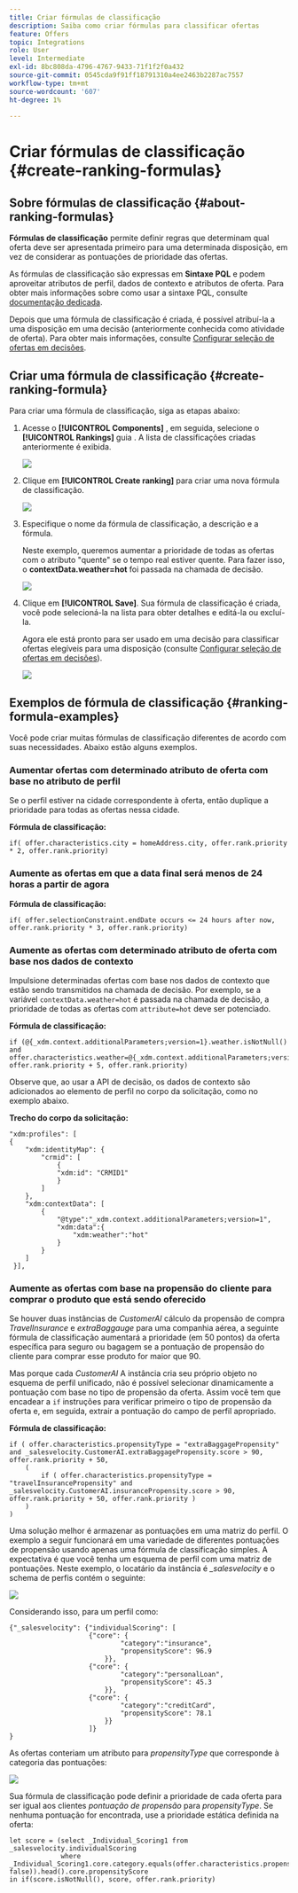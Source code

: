 ```yaml
---
title: Criar fórmulas de classificação
description: Saiba como criar fórmulas para classificar ofertas
feature: Offers
topic: Integrations
role: User
level: Intermediate
exl-id: 8bc808da-4796-4767-9433-71f1f2f0a432
source-git-commit: 0545cda9f91ff18791310a4ee2463b2287ac7557
workflow-type: tm+mt
source-wordcount: '607'
ht-degree: 1%

---
```


# Criar fórmulas de classificação {#create-ranking-formulas}

## Sobre fórmulas de classificação {#about-ranking-formulas}

**Fórmulas de classificação** permite definir regras que determinam qual oferta deve ser apresentada primeiro para uma determinada disposição, em vez de considerar as pontuações de prioridade das ofertas.

As fórmulas de classificação são expressas em **Sintaxe PQL** e podem aproveitar atributos de perfil, dados de contexto e atributos de oferta. Para obter mais informações sobre como usar a sintaxe PQL, consulte [documentação dedicada](https://experienceleague.adobe.com/docs/experience-platform/segmentation/pql/overview.html).

Depois que uma fórmula de classificação é criada, é possível atribuí-la a uma disposição em uma decisão (anteriormente conhecida como atividade de oferta). Para obter mais informações, consulte [Configurar seleção de ofertas em decisões](../offer-activities/configure-offer-selection.md).

## Criar uma fórmula de classificação {#create-ranking-formula}

Para criar uma fórmula de classificação, siga as etapas abaixo:

1. Acesse o **[!UICONTROL Components]** , em seguida, selecione o **[!UICONTROL Rankings]** guia . A lista de classificações criadas anteriormente é exibida.

   ![](../../assets/rankings-list.png)

1. Clique em **[!UICONTROL Create ranking]** para criar uma nova fórmula de classificação.

   ![](../../assets/ranking-create-formula.png)

1. Especifique o nome da fórmula de classificação, a descrição e a fórmula.

   Neste exemplo, queremos aumentar a prioridade de todas as ofertas com o atributo &quot;quente&quot; se o tempo real estiver quente. Para fazer isso, o **contextData.weather=hot** foi passada na chamada de decisão.

   ![](../../assets/ranking-syntax.png)

1. Clique em **[!UICONTROL Save]**. Sua fórmula de classificação é criada, você pode selecioná-la na lista para obter detalhes e editá-la ou excluí-la.

   Agora ele está pronto para ser usado em uma decisão para classificar ofertas elegíveis para uma disposição (consulte [Configurar seleção de ofertas em decisões](../offer-activities/configure-offer-selection.md)).

   ![](../../assets/ranking-formula-created.png)

## Exemplos de fórmula de classificação {#ranking-formula-examples}

Você pode criar muitas fórmulas de classificação diferentes de acordo com suas necessidades. Abaixo estão alguns exemplos.

<!--
Boost by offer ID

Boost the priority of an offer with the offer ID *xcore:personalized-offer:13d213cd4cb328ec* by 5.

**Ranking formula:**

```
if( offer._id = "xcore:personalized-offer:13d213cd4cb328ec", offer.rank.priority + 5, offer.rank.priority)
```

Change the offer priority based on a certain profile attribute

Set the offer priority to 30 for offer *xcore:personalized-offer:13d213cd4cb328ec* if the user lives in the city of Bondi.

**Ranking formula:**

```
if( offer._id = "xcore:personalized-offer:13d213cd4cb328ec" and homeAddress.city.equals("Bondi", false), 30, offer.rank.priority)
```

Boost multiple offers by offer ID based on the presence of a profile's segment membership

Boost the priority of offers based on whether the user is a member of a priority segment, which is configured as an attribute in the offer.

**Ranking formula:**

```
if( segmentMembership.get("ups").get(offer.characteristics.prioritySegmentId).status in (["realized","existing"]), offer.rank.priority + 10, offer.rank.priority)
```
-->

### Aumentar ofertas com determinado atributo de oferta com base no atributo de perfil

Se o perfil estiver na cidade correspondente à oferta, então duplique a prioridade para todas as ofertas nessa cidade.

**Fórmula de classificação:**

```
if( offer.characteristics.city = homeAddress.city, offer.rank.priority * 2, offer.rank.priority)
```

### Aumente as ofertas em que a data final será menos de 24 horas a partir de agora

**Fórmula de classificação:**

```
if( offer.selectionConstraint.endDate occurs <= 24 hours after now, offer.rank.priority * 3, offer.rank.priority)
```

### Aumente as ofertas com determinado atributo de oferta com base nos dados de contexto

Impulsione determinadas ofertas com base nos dados de contexto que estão sendo transmitidos na chamada de decisão. Por exemplo, se a variável `contextData.weather=hot` é passada na chamada de decisão, a prioridade de todas as ofertas com `attribute=hot` deve ser potenciado.

**Fórmula de classificação:**

```
if (@{_xdm.context.additionalParameters;version=1}.weather.isNotNull()
and offer.characteristics.weather=@{_xdm.context.additionalParameters;version=1}.weather, offer.rank.priority + 5, offer.rank.priority)
```

Observe que, ao usar a API de decisão, os dados de contexto são adicionados ao elemento de perfil no corpo da solicitação, como no exemplo abaixo.

**Trecho do corpo da solicitação:**

```
"xdm:profiles": [
{
    "xdm:identityMap": {
        "crmid": [
            {
            "xdm:id": "CRMID1"
            }
        ]
    },
    "xdm:contextData": [
        {
            "@type":"_xdm.context.additionalParameters;version=1",
            "xdm:data":{
                "xdm:weather":"hot"
            }
        }
    ]
 }],
```

### Aumente as ofertas com base na propensão do cliente para comprar o produto que está sendo oferecido

Se houver duas instâncias de *CustomerAI* cálculo da propensão de compra *TravelInsurance* e *extraBaggauge* para uma companhia aérea, a seguinte fórmula de classificação aumentará a prioridade (em 50 pontos) da oferta específica para seguro ou bagagem se a pontuação de propensão do cliente para comprar esse produto for maior que 90.

Mas porque cada *CustomerAI* A instância cria seu próprio objeto no esquema de perfil unificado, não é possível selecionar dinamicamente a pontuação com base no tipo de propensão da oferta. Assim você tem que encadear a `if` instruções para verificar primeiro o tipo de propensão da oferta e, em seguida, extrair a pontuação do campo de perfil apropriado.

**Fórmula de classificação:**

```
if ( offer.characteristics.propensityType = "extraBaggagePropensity" and _salesvelocity.CustomerAI.extraBaggagePropensity.score > 90, offer.rank.priority + 50,
    (
        if ( offer.characteristics.propensityType = "travelInsurancePropensity" and _salesvelocity.CustomerAI.insurancePropensity.score > 90, offer.rank.priority + 50, offer.rank.priority )
    )
)
```

Uma solução melhor é armazenar as pontuações em uma matriz do perfil. O exemplo a seguir funcionará em uma variedade de diferentes pontuações de propensão usando apenas uma fórmula de classificação simples. A expectativa é que você tenha um esquema de perfil com uma matriz de pontuações. Neste exemplo, o locatário da instância é *_salesvelocity* e o schema de perfis contém o seguinte:

![](../../assets/ranking-example-schema.png)

Considerando isso, para um perfil como:

```
{"_salesvelocity": {"individualScoring": [
                    {"core": {
                            "category":"insurance",
                            "propensityScore": 96.9
                        }},
                    {"core": {
                            "category":"personalLoan",
                            "propensityScore": 45.3
                        }},
                    {"core": {
                            "category":"creditCard",
                            "propensityScore": 78.1
                        }}
                    ]}
}
```

As ofertas conteriam um atributo para *propensityType* que corresponde à categoria das pontuações:

![](../../assets/ranking-example-propensityType.png)

Sua fórmula de classificação pode definir a prioridade de cada oferta para ser igual aos clientes *pontuação de propensão* para *propensityType*. Se nenhuma pontuação for encontrada, use a prioridade estática definida na oferta:

```
let score = (select _Individual_Scoring1 from _salesvelocity.individualScoring
             where _Individual_Scoring1.core.category.equals(offer.characteristics.propensityType, false)).head().core.propensityScore
in if(score.isNotNull(), score, offer.rank.priority)
```
